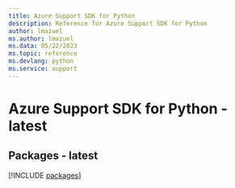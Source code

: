 ```yaml
---
title: Azure Support SDK for Python
description: Reference for Azure Support SDK for Python
author: lmazuel
ms.author: lmazuel
ms.data: 05/22/2023
ms.topic: reference
ms.devlang: python
ms.service: support
---
```

# Azure Support SDK for Python - latest
## Packages - latest
[!INCLUDE [packages](support-index.md)]